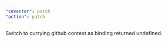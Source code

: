 ```yaml
---
"covector": patch
"action": patch
---
```


Switch to currying github context as binding returned undefined.
